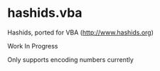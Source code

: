# hashids.vba
Hashids, ported for VBA (http://www.hashids.org)

Work In Progress

Only supports encoding numbers currently
